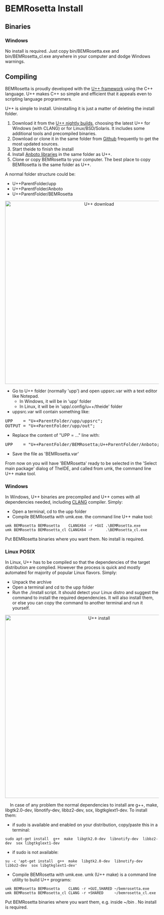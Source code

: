 # BEMRosetta Install

## Binaries

### Windows
No install is required. Just copy bin/BEMRosetta.exe and bin/BEMRosetta_cl.exe anywhere in your computer and dodge Windows warnings. 

## Compiling

BEMRosetta is proudly developed with the [U++ framework](https://www.ultimatepp.org/) using the C++ language. U++ makes C++ so simple and efficient that it appeals even to scripting language programmers.

U++ is simple to install. Uninstalling it is just a matter of deleting the install folder. 
1. Download it from the [U++ nightly builds](https://www.ultimatepp.org/www$uppweb$download$en-us.html), choosing the latest U++ for Windows (with CLANG) or for Linux/BSD/Solaris. It includes some additional tools and precompiled binaries.
2. Download or clone it in the same folder from [Github](https://github.com/ultimatepp/ultimatepp) frequently to get the most updated sources.
3. Start theide to finish the install
4. Install [Anboto libraries](https://github.com/anboto/Anboto) in the same folder as U++.
5. Clone or copy BEMRosetta to your computer. The best place to copy BEMRosetta is the same folder as U++. 

A normal folder structure could be:
* U++ParentFolder/upp
* U++ParentFolder/Anboto
* U++ParentFolder/BEMRosetta

<p align="center"><img src="https://github.com/izabala123/BEMRosetta/blob/master/other/md%20resources/Download.png" width="600" title="U++ download"></p>

* Go to U++ folder (normally 'upp') and open uppsrc.var with a text editor like Notepad.
  * In Windows, it will be in 'upp' folder
  * In Linux, it will be in 'upp/.config/u++/theide' folder 
* uppsrc.var will contain something like:
<pre>
UPP    = "U++ParentFolder/upp/uppsrc";
OUTPUT = "U++ParentFolder/upp/out";
</pre>
* Replace the content of "UPP = ..." line with:
<pre>
UPP    = "U++ParentFolder/BEMRosetta;U++ParentFolder/Anboto;U++ParentFolder/upp/uppsrc;U++ParentFolder/upp/bazaar";
</pre>
* Save the file as 'BEMRosetta.var'

From now on you will have 'BEMRosetta' ready to be selected in the 'Select main package' dialog of TheIDE, and called from umk, the command line U++ make tool.

### Windows

In Windows, U++ binaries are precompiled and U++ comes with all dependencies needed, including [CLANG](https://clang.llvm.org/) compiler. Simply:
* Open a terminal, cd to the upp folder
* Compile BEMRosetta with umk.exe. the command line U++ make tool:
```
umk BEMRosetta BEMRosetta    CLANGX64 -r +GUI .\BEMRosetta.exe
umk BEMRosetta BEMRosetta_cl CLANGX64 -r      .\BEMRosetta_cl.exe
```
Put BEMRosetta binaries where you want them. No install is required.

### Linux POSIX 

In Linux, U++ has to be compiled so that the dependencies of the target distribution are complied. However the process is quick and mostly automated for majority of popular Linux flavors. Simply:
* Unpack the archive
* Open a terminal and cd to the upp folder
* Run the ./install script. It should detect your Linux distro and suggest the command to install the required dependencies. It will also install them, or else you can copy the command to another terminal and run it yourself.
<p align="center"><img src="https://github.com/izabala123/BEMRosetta/blob/master/other/md%20resources/Install.png" width="600" title="U++ install"></p>
&nbsp;&nbsp;&nbsp;&nbsp;In case of any problem the normal dependencies to install are g++, make, libgtk2.0-dev, libnotify-dev, libbz2-dev, sox, libgtkglext1-dev. To install them:

  * if sudo is available and enabled on your distribution, copy/paste this in a terminal:
```
sudo apt-get install  g++  make  libgtk2.0-dev  libnotify-dev  libbz2-dev  sox libgtkglext1-dev
```

  * if sudo is not available:
```
su -c 'apt-get install  g++  make  libgtk2.0-dev  libnotify-dev  libbz2-dev  sox libgtkglext1-dev'
```

* Compile BEMRosetta with umk.exe. umk (U++ make) is a command line utility to build U++ programs:
```
umk BEMRosetta BEMRosetta    CLANG -r +GUI,SHARED ~/bemrosetta.exe
umk BEMRosetta BEMRosetta_cl CLANG -r +SHARED     ~/bemrosetta_cl.exe
```
Put BEMRosetta binaries where you want them, e.g. inside ~/bin . No install is required.
